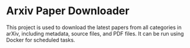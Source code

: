 # Arxiv Paper Downloader

This project is used to download the latest papers from all categories in arXiv, including metadata, source files, and PDF files. It can be run using Docker for scheduled tasks.
